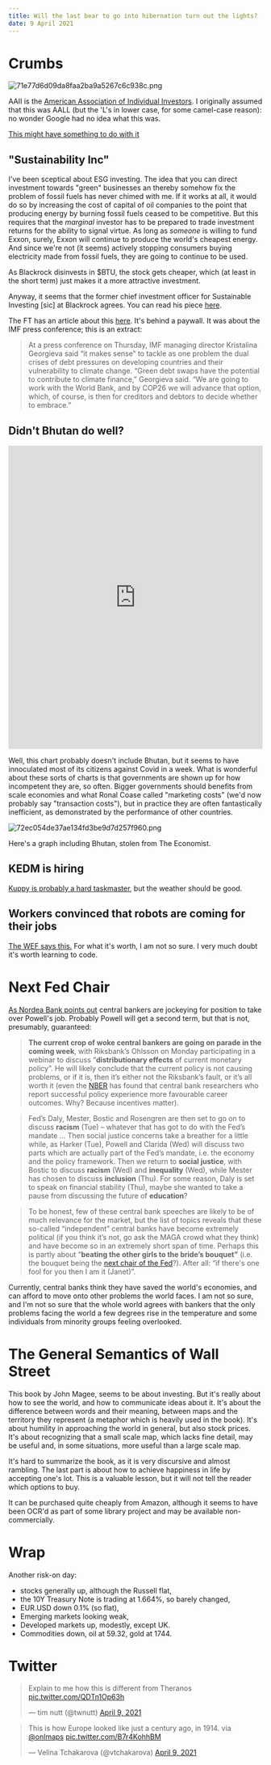 ```yaml
---
title: Will the last bear to go into hibernation turn out the lights?
date: 9 April 2021
---
```


# Crumbs

![71e77d6d09da8faa2ba9a5267c6c938c.png]({attach}71e77d6d09da8faa2ba9a5267c6c938c.png)

AAII is the [American Association of Individual Investors](https://www.aaii.com/sentimentsurvey/). I originally assumed that this was AALL (but the 'L's in lower case, for some camel-case reason): no wonder Google had no idea what this was.

[This might have something to do with it](https://www.reuters.com/article/us-markets-flows/more-money-poured-into-stocks-in-past-five-months-than-over-last-12-years-bofa-idUSKBN2BW15S)

## "Sustainability Inc"

I've been sceptical about ESG investing. 
The idea that you can direct investment towards "green" businesses an thereby somehow fix the problem of fossil fuels has never chimed with me.
If it works at all, it would do so by increasing the cost of capital of oil companies to the point that producing energy by burning fossil fuels ceased to be competitive.
But this requires that the _marginal_ investor has to be prepared to trade investment returns for the ability to signal virtue.
As long as _someone_ is willing to fund Exxon, surely, Exxon will continue to produce the world's cheapest energy.
And since we're not (it seems) actively stopping consumers buying electricity made from fossil fuels, they are going to continue to be used.

As Blackrock disinvests in $BTU, the stock gets cheaper, which (at least in the short term) just makes it a more attractive investment.

Anyway, it seems that the former chief investment officer for Sustainable Investing [sic] at Blackrock agrees. You can read his piece [here](https://eu.usatoday.com/story/opinion/2021/03/16/wall-street-esg-sustainable-investing-greenwashing-column/6948923002/).

The FT has an article about this [here](https://www.ft.com/content/984d952c-fea6-432f-8938-21e532d513d8). It's behind a paywall. It was about the IMF press conference; this is an extract:

> At a press conference on Thursday, IMF managing director Kristalina Georgieva said “it makes sense” to tackle as one problem the dual crises of debt pressures on developing countries and their vulnerability to climate change. “Green debt swaps have the potential to contribute to climate finance,” Georgieva said. “We are going to work with the World Bank, and by COP26 we will advance that option, which, of course, is then for creditors and debtors to decide whether to embrace.”

## Didn't Bhutan do well?

<iframe src="https://ourworldindata.org/explorers/coronavirus-data-explorer?zoomToSelection=true&pickerSort=desc&pickerMetric=new_vaccinations_smoothed_per_hundred&Metric=People+vaccinated&Interval=Cumulative&Relative+to+Population=true&Align+outbreaks=false&country=BHR~BRA~CHL~DEU~HUN~IND~ISR~RUS~SRB~TUR~GBR~USA~URY~CHN&hideControls=true" loading="lazy" style="width: 100%; height: 600px; border: 0px none;"></iframe>

Well, this chart probably doesn't include Bhutan, but it seems to have innoculated most of its citizens against Covid in a week.
What is wonderful about these sorts of charts is that governments are shown up for how incompetent they are, so often.
Bigger governments should benefits from scale economies and what Ronal Coase called "marketing costs" (we'd now probably say "transaction costs"), but in practice they are often fantastically inefficient, as demonstrated by the performance of other countries.

![72ec054de37ae134fd3be9d7d257f960.png]({attach}72ec054de37ae134fd3be9d7d257f960.png)

Here's a graph including Bhutan, stolen from The Economist.

## KEDM is hiring

[Kuppy is probably a hard taskmaster](https://adventuresincapitalism.com/2021/04/08/kedm-is-hiring/), but the weather should be good.

## Workers convinced that robots are coming for their jobs

[The WEF says this.](https://www.weforum.org/agenda/2021/04/work-survey-pwc-automation-jobs/) 
For what it's worth, I am not so sure. 
I very much doubt it's worth learning to code.

# Next Fed Chair

[As Nordea Bank points out](https://corporate.nordea.com/article/64780/week-ahead-the-bride-s-bouquet) central bankers are jockeying for position to take over Powell's job. Probably Powell will get a second term, but that is not, presumably, guaranteed:

> **The current crop of woke central bankers are going on parade in the coming week**, with Riksbank’s Ohlsson on Monday participating in a webinar to discuss “**distributionary effects** of current monetary policy”. He will likely conclude that the current policy is not causing problems, or if it is, then it’s either not the Riksbank’s fault, or it’s all worth it (even the [NBER](https://www.nber.org/papers/w27849) has found that central bank researchers who report successful policy experience more favourable career outcomes. Why? Because incentives matter).

> Fed’s Daly, Mester, Bostic and Rosengren are then set to go on to discuss **racism** (Tue) – whatever that has got to do with the Fed’s mandate … Then social justice concerns take a breather for a little while, as Harker (Tue), Powell and Clarida (Wed) will discuss two parts which are actually part of the Fed’s mandate, i.e. the economy and the policy framework. Then we return to **social justice**, with Bostic to discuss **racism** (Wed) and **inequality** (Wed), while Mester has chosen to discuss **inclusion** (Thu). For some reason, Daly is set to speak on financial stability (Thu), maybe she wanted to take a pause from discussing the future of **education**?

> To be honest, few of these central bank speeches are likely to be of much relevance for the market, but the list of topics reveals that these so-called “independent” central banks have become extremely political (if you think it’s not, go ask the MAGA crowd what they think) and have become so in an extremely short span of time. Perhaps this is partly about “**beating the other girls to the bride’s bouquet”** (i.e. the bouquet being the [next chair of the Fed](https://corporate.nordea.com/article/63638/global-the-dollar-smile-and-its-future)?). After all: “if there's one fool for you then I am it (Janet)”.

Currently, central banks think they have saved the world's economies, and can afford to move onto other problems the world faces. I am not so sure, and I'm not so sure that the whole world agrees with bankers that the only problems facing the world a few degrees rise in the temperature and some individuals from minority groups feeling overlooked.

# The General Semantics of Wall Street

This book by John Magee, seems to be about investing. But it's really about how to see the world, and how to communicate ideas about it. 
It's about the difference between words and their meaning, between maps and the territory they represent (a metaphor which is heavily used in the book).
It's about humility in approaching the world in general, but also stock prices.
It's about recognizing that a small scale map, which lacks fine detail, may be useful and, in some situations, more useful than a large scale map.

It's hard to summarize the book, as it is very discursive and almost rambling. The last part is about how to achieve happiness in life by accepting one's lot. 
This is a valuable lesson, but it will not tell the reader which options to buy.

It can be purchased quite cheaply from Amazon, although it seems to have been OCR'd as part of some library project and may be available non-commercially.

# Wrap

Another risk-on day:

- stocks generally up, although the Russell flat,
- the 10Y Treasury Note is trading at 1.664%, so barely changed,
- EUR.USD down 0.1% (so flat),
- Emerging markets looking weak,
- Developed markets up, modestly, except UK. 
- Commodities down, oil at 59.32, gold at 1744. 

# Twitter

<blockquote class="twitter-tweet"><p lang="en" dir="ltr">Explain to me how this is different from Theranos <a href="https://t.co/QDTn1Op63h">pic.twitter.com/QDTn1Op63h</a></p>&mdash; tim nutt (@twnutt) <a href="https://twitter.com/twnutt/status/1380318139037188096?ref_src=twsrc%5Etfw">April 9, 2021</a></blockquote> <script async src="https://platform.twitter.com/widgets.js" charset="utf-8"></script> 

<blockquote class="twitter-tweet"><p lang="en" dir="ltr">This is how Europe looked like just a century ago, in 1914. via <a href="https://twitter.com/onlmaps?ref_src=twsrc%5Etfw">@onlmaps</a> <a href="https://t.co/B7r4KohhBM">pic.twitter.com/B7r4KohhBM</a></p>&mdash; Velina Tchakarova (@vtchakarova) <a href="https://twitter.com/vtchakarova/status/1380484306074800134?ref_src=twsrc%5Etfw">April 9, 2021</a></blockquote> <script async src="https://platform.twitter.com/widgets.js" charset="utf-8"></script> 